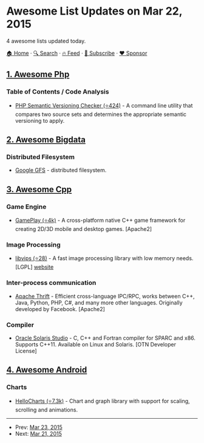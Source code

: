 # Awesome List Updates on Mar 22, 2015

4 awesome lists updated today.

[🏠 Home](/README.md) · [🔍 Search](https://www.trackawesomelist.com/search/) · [🔥 Feed](https://www.trackawesomelist.com/rss.xml) · [📮 Subscribe](https://trackawesomelist.us17.list-manage.com/subscribe?u=d2f0117aa829c83a63ec63c2f&id=36a103854c) · [❤️  Sponsor](https://github.com/sponsors/theowenyoung)



## [1. Awesome Php](/content/ziadoz/awesome-php/README.md)

### Table of Contents / Code Analysis

*   [PHP Semantic Versioning Checker (⭐424)](https://github.com/tomzx/php-semver-checker) - A command line utility that compares two source sets and determines the appropriate semantic versioning to apply.

## [2. Awesome Bigdata](/content/newTendermint/awesome-bigdata/README.md)

### Distributed Filesystem

*   [Google GFS](http://static.googleusercontent.com/media/research.google.com/en//archive/gfs-sosp2003.pdf) - distributed filesystem.

## [3. Awesome Cpp](/content/fffaraz/awesome-cpp/README.md)

### Game Engine

*   [GamePlay (⭐4k)](https://github.com/gameplay3d/GamePlay) - A cross-platform native C++ game framework for creating 2D/3D mobile and desktop games. \[Apache2]

### Image Processing

*   [libvips (⭐28)](https://github.com/jcupitt/libvips) - A fast image processing library with low memory needs. \[LGPL] [website](http://www.vips.ecs.soton.ac.uk/)

### Inter-process communication

*   [Apache Thrift](https://thrift.apache.org/) - Efficient cross-language IPC/RPC, works between C++, Java, Python, PHP, C#, and many more other languages. Originally developed by Facebook. \[Apache2]

### Compiler

*   [Oracle Solaris Studio](http://www.oracle.com/technetwork/server-storage/solarisstudio/overview/index.html) - C, C++ and Fortran compiler for SPARC and x86. Supports C++11. Available on Linux and Solaris. \[OTN Developer License]

## [4. Awesome Android](/content/JStumpp/awesome-android/README.md)

### Charts

*   [HelloCharts (⭐7.3k)](https://github.com/lecho/hellocharts-android) - Chart and graph library with support for scaling, scrolling and animations.

---

- Prev: [Mar 23, 2015](/content/2015/03/23/README.md)
- Next: [Mar 21, 2015](/content/2015/03/21/README.md)